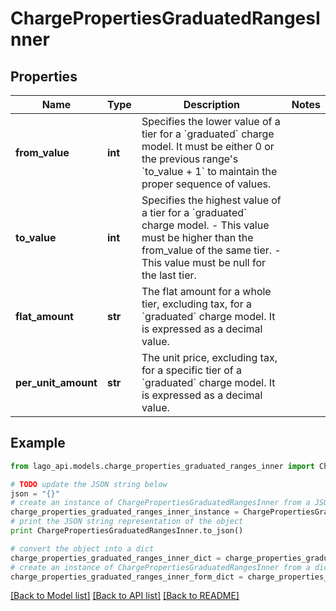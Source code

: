 # ChargePropertiesGraduatedRangesInner


## Properties

Name | Type | Description | Notes
------------ | ------------- | ------------- | -------------
**from_value** | **int** | Specifies the lower value of a tier for a &#x60;graduated&#x60; charge model. It must be either 0 or the previous range&#39;s &#x60;to_value + 1&#x60; to maintain the proper sequence of values. | 
**to_value** | **int** | Specifies the highest value of a tier for a &#x60;graduated&#x60; charge model. - This value must be higher than the from_value of the same tier. - This value must be null for the last tier. | 
**flat_amount** | **str** | The flat amount for a whole tier, excluding tax, for a &#x60;graduated&#x60; charge model. It is expressed as a decimal value. | 
**per_unit_amount** | **str** | The unit price, excluding tax, for a specific tier of a &#x60;graduated&#x60; charge model. It is expressed as a decimal value. | 

## Example

```python
from lago_api.models.charge_properties_graduated_ranges_inner import ChargePropertiesGraduatedRangesInner

# TODO update the JSON string below
json = "{}"
# create an instance of ChargePropertiesGraduatedRangesInner from a JSON string
charge_properties_graduated_ranges_inner_instance = ChargePropertiesGraduatedRangesInner.from_json(json)
# print the JSON string representation of the object
print ChargePropertiesGraduatedRangesInner.to_json()

# convert the object into a dict
charge_properties_graduated_ranges_inner_dict = charge_properties_graduated_ranges_inner_instance.to_dict()
# create an instance of ChargePropertiesGraduatedRangesInner from a dict
charge_properties_graduated_ranges_inner_form_dict = charge_properties_graduated_ranges_inner.from_dict(charge_properties_graduated_ranges_inner_dict)
```
[[Back to Model list]](../README.md#documentation-for-models) [[Back to API list]](../README.md#documentation-for-api-endpoints) [[Back to README]](../README.md)


